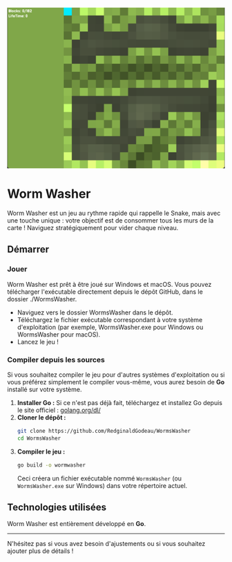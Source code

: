 ![plot](./readme/image.png)

# Worm Washer

Worm Washer est un jeu au rythme rapide qui rappelle le Snake, mais avec une touche unique : votre objectif est de consommer tous les murs de la carte \! Naviguez stratégiquement pour vider chaque niveau.

## Démarrer

### Jouer

Worm Washer est prêt à être joué sur Windows et macOS. Vous pouvez télécharger l'exécutable directement depuis le dépôt GitHub, dans le dossier ./WormsWasher.

- Naviguez vers le dossier WormsWasher dans le dépôt.
- Téléchargez le fichier exécutable correspondant à votre système d'exploitation (par exemple, WormsWasher.exe pour Windows ou WormsWasher pour macOS).
- Lancez le jeu !

### Compiler depuis les sources

Si vous souhaitez compiler le jeu pour d'autres systèmes d'exploitation ou si vous préférez simplement le compiler vous-même, vous aurez besoin de **Go** installé sur votre système.

1.  **Installer Go :** Si ce n'est pas déjà fait, téléchargez et installez Go depuis le site officiel : [golang.org/dl/](https://golang.org/dl/)
2.  **Cloner le dépôt :**
    ```bash
    git clone https://github.com/RedginaldGodeau/WormsWasher
    cd WormsWasher
    ```
3.  **Compiler le jeu :**
    ```bash
    go build -o wormwasher
    ```
    Ceci créera un fichier exécutable nommé `WormsWasher` (ou `WormsWasher.exe` sur Windows) dans votre répertoire actuel.

## Technologies utilisées

Worm Washer est entièrement développé en **Go**.

---

N'hésitez pas si vous avez besoin d'ajustements ou si vous souhaitez ajouter plus de détails \!
